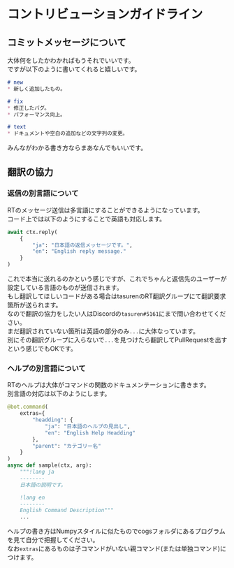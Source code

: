 # コントリビューションガイドライン
## コミットメッセージについて
大体何をしたかわかればもうそれでいいです。  
ですが以下のように書いてくれると嬉しいです。  
```md
# new
* 新しく追加したもの。

# fix
* 修正したバグ。
* パフォーマンス向上。

# text
* ドキュメントや空白の追加などの文字列の変更。
```
みんながわかる書き方ならまあなんでもいいです。
## 翻訳の協力
### 返信の別言語について
RTのメッセージ送信は多言語にすることができるようになっています。  
コード上では以下のようにすることで英語も対応します。  
```python
await ctx.reply(
    {
        "ja": "日本語の返信メッセージです。",
        "en": "English reply message."
    }
)
```
これで本当に送れるのかという感じですが、これでちゃんと返信先のユーザーが設定している言語のものが送信されます。  
もし翻訳してほしいコードがある場合はtasurenのRT翻訳グループにて翻訳要求箇所が送られます。  
なので翻訳の協力をしたい人はDiscordの`tasuren#5161`にまで問い合わせてください。  
まだ翻訳されていない箇所は英語の部分のみ`...`に大体なっています。  
別にその翻訳グループに入らないで`...`を見つけたら翻訳してPullRequestを出すという感じでもOKです。
### ヘルプの別言語について
RTのヘルプは大体がコマンドの関数のドキュメンテーションに書きます。  
別言語の対応は以下のようにします。  
```python
@bot.command(
    extras={
        "headding": {
            "ja": "日本語のヘルプの見出し",
            "en": "English Help Headding"
        },
        "parent": "カテゴリー名"
    }
)
async def sample(ctx, arg):
    """!lang ja
    --------
    日本語の説明です。

    !lang en
    --------
    English Command Description"""
    ...
```
ヘルプの書き方はNumpyスタイルに似たものでcogsフォルダにあるプログラムを見て自分で把握してください。  
なお`extras`にあるものは子コマンドがいない親コマンド(または単独コマンド)につけます。